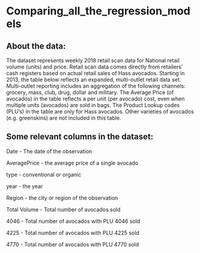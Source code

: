 # Comparing_all_the_regression_models
## About the data:

The dataset represents weekly 2018 retail scan data for National retail volume (units) and price. Retail scan data comes directly from retailers’ cash registers based on actual retail sales of Hass avocados. Starting in 2013, the table below reflects an expanded, multi-outlet retail data set. Multi-outlet reporting includes an aggregation of the following channels: grocery, mass, club, drug, dollar and military. The Average Price (of avocados) in the table reflects a per unit (per avocado) cost, even when multiple units (avocados) are sold in bags. The Product Lookup codes (PLU’s) in the table are only for Hass avocados. Other varieties of avocados (e.g. greenskins) are not included in this table.




## Some relevant columns in the dataset:

Date - The date of the observation

AveragePrice - the average price of a single avocado

type - conventional or organic

year - the year

Region - the city or region of the observation

Total Volume - Total number of avocados sold

4046 - Total number of avocados with PLU 4046 sold

4225 - Total number of avocados with PLU 4225 sold

4770 - Total number of avocados with PLU 4770 sold
